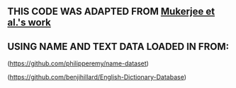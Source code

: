 ## THIS CODE WAS ADAPTED FROM [Mukerjee et al.'s work](https://github.com/debarghya-mukherjee/Fair_metric_learning/tree/master)

## USING NAME AND TEXT DATA LOADED IN FROM:

(https://github.com/philipperemy/name-dataset)

(https://github.com/benjihillard/English-Dictionary-Database)
